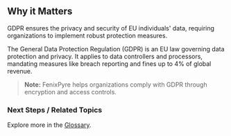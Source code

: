 
## Why it Matters
GDPR ensures the privacy and security of EU individuals' data, requiring organizations to implement robust protection measures.

The General Data Protection Regulation (GDPR) is an EU law governing data protection and privacy. It applies to data controllers and processors, mandating measures like breach reporting and fines up to 4% of global revenue.

> **Note:** FenixPyre helps organizations comply with GDPR through encryption and access controls.

### Next Steps / Related Topics
Explore more in the [Glossary](/11-references-&-glossary/index.md).
